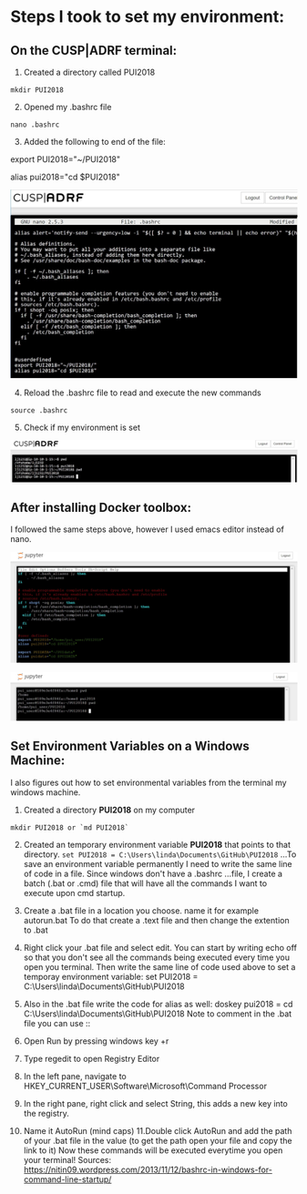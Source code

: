 # Steps I took to set my environment:

## On the CUSP|ADRF terminal:

1. Created a directory called PUI2018
```
mkdir PUI2018
```
2. Opened my .bashrc file
```
nano .bashrc
```
3. Added the following to end of the file:

export PUI2018="~/PUI2018"

alias pui2018="cd $PUI2018"

![Alt text](../HW1_lj1232/images/ADRF_ljaber_.bashrc.JPG ".bashrc file")

4. Reload the .bashrc file to read and execute the new commands

```
source .bashrc
```
5. Check if my environment is set

![Alt text](../HW1_lj1232/images/ADRF_set%20_env.JPG "terminal")

## After installing Docker toolbox:

I followed the same steps above, however I used emacs editor instead of nano.

![Alt text](../HW1_lj1232/images/docker_.bashrc.JPG "docker .bashrc")

![Alt text](../HW1_lj1232/images/docker_set_env.JPG "terminal")

## Set Environment Variables on a Windows Machine:

I also figures out how to set environmental variables from the terminal my windows machine.

1. Created a directory **PUI2018** on my computer 
```
mkdir PUI2018 or `md PUI2018` 
```
2. Created an temporary environment variable **PUI2018** that points to that directory. 
`set PUI2018 = C:\Users\linda\Documents\GitHub\PUI2018`
...To save an environment variable permanently I need to write the same line of code in a file. Since windows don't have a .bashrc ...file, I create a batch (.bat or .cmd) file that will have all the commands I want to execute upon cmd startup.

3. Create a .bat file in a location you choose. name it for example autorun.bat
To do that create a .text file and then change the extention to .bat
4. Right click your .bat file and select edit.
You can start by writing echo off so that you don't see all the commands being executed every time you open you terminal. Then write the same line of code used above to set a temporay environment variable:
set PUI2018 = C:\Users\linda\Documents\GitHub\PUI2018
5. Also in the .bat file write the code for alias as well:
doskey pui2018 = cd C:\Users\linda\Documents\GitHub\PUI2018
Note to comment in the .bat file you can use ::
6. Open Run by pressing windows key +r
7. Type regedit to open Registry Editor
8. In the left pane, navigate to HKEY_CURRENT_USER\Software\Microsoft\Command Processor
9. In the right pane, right click and select String, this adds a new key into the registry.
10. Name it AutoRun (mind caps)
11.Double click AutoRun and add the path of your .bat file in the value (to get the path open your file and copy the link to it)
Now these commands will be executed everytime you open your terminal!
Sources: https://nitin09.wordpress.com/2013/11/12/bashrc-in-windows-for-command-line-startup/
    
    
      
    
